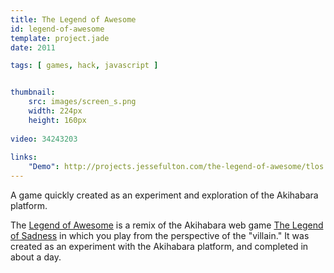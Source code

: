 ```yaml
---
title: The Legend of Awesome
id: legend-of-awesome
template: project.jade
date: 2011

tags: [ games, hack, javascript ]


thumbnail:
    src: images/screen_s.png
    width: 224px
    height: 160px
  
video: 34243203
  
links:
    "Demo": http://projects.jessefulton.com/the-legend-of-awesome/tlos.html
---
```


A game quickly created as an experiment and exploration of the Akihabara platform.

The [Legend of Awesome](http://jessefulton.com/the-legend-of-awesome/tlos.html) is a remix of the Akihabara web game [The Legend of Sadness](http://www.kesiev.com/akihabara/demo/game-tlol.html) in which you play from the perspective of the "villain." It was created as an experiment with the Akihabara platform, and completed in about a day.
